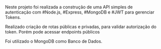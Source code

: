 Neste projeto foi realizada a construção de uma API simples de autenticação com #Node.js, #Express, #MongoDB e  #JWT para gerenciar Tokens. 

Realizado criação de rotas públicas e privadas, para validar autorização do token. Porém pode acessar endpoints públicos

Foi utilizado o MongoDB como Banco de Dados.
